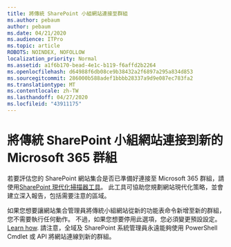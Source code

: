 ```yaml
---
title: 將傳統 SharePoint 小組網站連接至群組
ms.author: pebaum
author: pebaum
ms.date: 04/21/2020
ms.audience: ITPro
ms.topic: article
ROBOTS: NOINDEX, NOFOLLOW
localization_priority: Normal
ms.assetid: a1f6b170-bead-4e1c-b119-f6affd2b2264
ms.openlocfilehash: d64988f6db08ce9b38432a2f6897a295a834d853
ms.sourcegitcommit: 286000b588adef1bbbb28337a9d9e087ec783fa2
ms.translationtype: MT
ms.contentlocale: zh-TW
ms.lasthandoff: 04/27/2020
ms.locfileid: "43911175"
---
```

# <a name="connect-classic-sharepoint-team-sites-to-new-microsoft-365-groups"></a>將傳統 SharePoint 小組網站連接到新的 Microsoft 365 群組

若要評估您的 SharePoint 網站集合是否已準備好連接至 Microsoft 365 群組，請使用[SharePoint 現代化掃描器工具](https://go.microsoft.com/fwlink/?linkid=873066)。 此工具可協助您規劃網站現代化策略，並會建立深入報告，包括需要注意的區域。
  
如果您想要讓網站集合管理員將傳統小組網站從新的功能表命令新增至新的群組，您不需要執行任何動作。 不過，如果您想要停用此選項，您必須變更預設設定。 [Learn how](https://go.microsoft.com/fwlink/?linkid=2004316). 請注意，全域及 SharePoint 系統管理員永遠能夠使用 PowerShell Cmdlet 或 API 將網站連線到新的群組。
  


